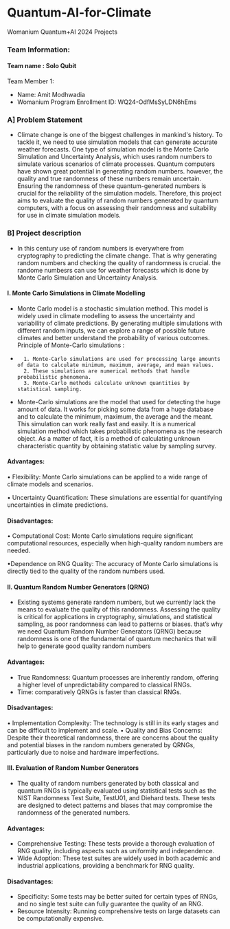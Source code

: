 # Quantum-AI-for-Climate
Womanium Quantum+AI 2024 Projects


### Team Information:
#### Team name : Solo Qubit
Team Member 1:
 - Name: Amit Modhwadia 
 - Womanium Program Enrollment ID: WQ24-OdfMsSyLDN6hEms

### A] Problem Statement
 - Climate change is one of the biggest challenges in mankind's history. To tackle it, we need to use simulation models that can generate accurate weather forecasts. One type of simulation model is the Monte Carlo Simulation and Uncertainty Analysis, which uses random numbers to simulate various scenarios of climate processes. Quantum computers have shown great potential in generating random numbers. however, the quality and true randomness of these numbers remain uncertain. Ensuring the randomness of these quantum-generated numbers is crucial for the reliability of the simulation models. Therefore, this project aims to evaluate the quality of random numbers generated by quantum computers, with a focus on assessing their randomness and suitability for use in climate simulation models.


 ### B] Project description
 - In this century use of random numbers is everywhere from cryptography to predicting the climate change. That is why generating random numbers and checking the quality of randomness is crucial. the randome numbesrs can use for weather forecasts which is done by Monte Carlo Simulation and Uncertainty Analysis.

#### I.	Monte Carlo Simulations in Climate Modelling 
- Monte Carlo model is a stochastic simulation method. This model is widely used in climate modelling to assess the uncertainty and variability of climate predictions. By generating multiple simulations with different random inputs, we can explore a range of possible future climates and better understand the probability of various outcomes. 
Principle of Monte-Carlo simulations :
-       1. Monte-Carlo simulations are used for processing large amounts of data to calculate minimum, maximum, average, and mean values.
        2. These simulations are numerical methods that handle probabilistic phenomena.
        3. Monte-Carlo methods calculate unknown quantities by statistical sampling.

- Monte-Carlo simulations are the model that used for detecting the huge amount of data. It works for picking some data from a huge database and to calculate the minimum, maximum, the average and the meant. This simulation can work really fast and easily. It is a numerical simulation method which takes probabilistic phenomena as the research object. As a matter of fact, it is a method of calculating unknown characteristic quantity by obtaining statistic value by sampling survey. 

#### Advantages:
• Flexibility: Monte Carlo simulations can be applied to a wide range of climate models and scenarios.

• Uncertainty Quantification: These simulations are essential for quantifying uncertainties in climate predictions.
#### Disadvantages:
• Computational Cost: Monte Carlo simulations require significant computational resources, especially when high-quality random numbers are needed.

•Dependence on RNG Quality: The accuracy of Monte Carlo simulations is directly tied to the quality of the random numbers used.


#### II.	Quantum Random Number Generators (QRNG) 

- Existing systems generate random numbers, but we currently lack the means to evaluate the quality of this randomness. Assessing the quality is critical for applications in cryptography, simulations, and statistical sampling, as poor randomness can lead to patterns or biases. that’s why we need Quantum Random Number Generators (QRNG) because randomness is one of the fundamental of quantum mechanics that will help to generate good quality random numbers 
#### Advantages:
- True Randomness: Quantum processes are inherently random, offering a higher level of unpredictability compared to classical RNGs.
- Time: comparatively QRNGs is faster than classical RNGs.
#### Disadvantages:
•	Implementation Complexity: The technology is still in its early stages and can be difficult to implement and scale.
•	Quality and Bias Concerns: Despite their theoretical randomness, there are concerns about the quality and potential biases in the random numbers generated by QRNGs, particularly due to noise and hardware imperfections.


#### III.	Evaluation of Random Number Generators

- The quality of random numbers generated by both classical and quantum RNGs is typically evaluated using statistical tests such as the NIST Randomness Test Suite, TestU01, and Diehard tests. These tests are designed to detect patterns and biases that may compromise the randomness of the generated numbers.
#### Advantages:
- Comprehensive Testing: These tests provide a thorough evaluation of RNG quality, including aspects such as uniformity and independence.
- 	Wide Adoption: These test suites are widely used in both academic and industrial applications, providing a benchmark for RNG quality.
#### Disadvantages:
- Specificity: Some tests may be better suited for certain types of RNGs, and no single test suite can fully guarantee the quality of an RNG.
- Resource Intensity: Running comprehensive tests on large datasets can be computationally expensive.


